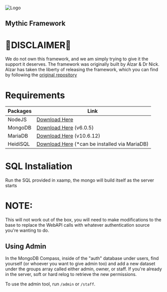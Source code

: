 ![Logo](https://i.imgur.com/uv0El0Z.jpeg)

## Mythic Framework

# 🚧DISCLAIMER🚧
We do not own this framework, and we am simply trying to give it the support it deserves. The framework was originally built by Alzar & Dr Nick. Alzar has taken the liberty of releasing the framework, which you can find by following the [original repository](https://github.com/Alzar/mythic-framework) 

# Requirements 
| Packages          | Link                                                                |
| ----------------- | ------------------------------------------------------------------ |
| NodeJS | [Download Here](https://nodejs.org/en/download?text=+) |
| MongoDB | [Download Here](https://www.mongodb.com/try/download/community) (v6.0.5) |
| MariaDB | [Download Here](https://mariadb.org/download/?t=mariadb&p=mariadb&r=10.6.12&os=windows&cpu=x86_64&pkg=msi&m=acorn) (v10.6.12)
| HeidiSQL | [Download Here](https://www.heidisql.com/download.php) (*can be installed via MariaDB)
  
# SQL Instaliation
Run the SQL provided in xaamp, the mongo will build itself as the server starts

# NOTE:
This will not work out of the box, you will need to make modifications to the base to replace the WebAPI calls with whatever authentication source you're wanting to do. 

## Using Admin

In the MongoDB Compass, inside of the "auth" database under users, find yourself (or whoever you want to give admin too) and add a new dataset under the groups array called either admin, owner, or staff. If you're already in the server, soft or hard relog to retrieve the new permissions.

To use the admin tool, run `/admin` or `/staff`.